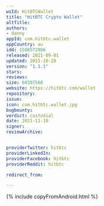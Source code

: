 ```yaml
---
wsId: HitBTCWallet
title: "HitBTC Crypto Wallet"
altTitle: 
authors:
- danny
appId: com.hitbtc.wallet
appCountry: au
idd: 1580572986
released: 2021-09-01
updated: 2021-10-28
version: "1.1.1"
stars: 
reviews: 
size: 60397568
website: https://hitbtc.com/wallet
repository: 
issue: 
icon: com.hitbtc.wallet.jpg
bugbounty: 
verdict: custodial
date: 2021-11-10
signer: 
reviewArchive:


providerTwitter: hitbtc
providerLinkedIn: 
providerFacebook: hitbtc
providerReddit: hitbtc

redirect_from:

---
```

{% include copyFromAndroid.html %}
